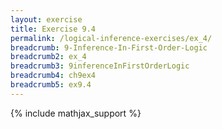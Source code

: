 ```yaml
---
layout: exercise
title: Exercise 9.4
permalink: /logical-inference-exercises/ex_4/
breadcrumb: 9-Inference-In-First-Order-Logic
breadcrumb2: ex_4
breadcrumb3: 9inferenceInFirstOrderLogic
breadcrumb4: ch9ex4
breadcrumb5: ex9.4
---
```


{% include mathjax_support %}

